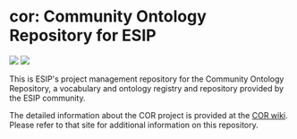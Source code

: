 # cor: Community Ontology Repository for ESIP 
<a href="http://esipfed.org">![](http://badge.esipfed.org/lab.svg?display=logo)</a> 
<a href="http://esipfed.org">![](http://badge.esipfed.org/semanticweb.svg?display=logo)</a>

This is ESIP's project management repository for the Community Ontology Repository, 
a vocabulary and ontology registry and repository provided by the ESIP community.

The detailed information about the COR project is provided at the [COR wiki](https://github.com/ESIPFed/cor/wiki). 
Please refer to that site for additional information on this repository.



